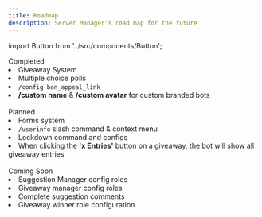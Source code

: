 ```yaml
---
title: Roadmap
description: Server Manager's road map for the future
---
```

import Button from '../src/components/Button';

<div className="roadmap-completed">
  <div className="title">
  Completed
  </div>
  <li>Giveaway System</li>
  <li>Multiple choice polls</li>
  <li><code>/config ban_appeal_link</code></li>
  <li><strong>/custom name</strong> & <strong>/custom avatar</strong> for custom branded bots</li>
</div>
<br/>
<div className="roadmap-planned">
  <div className="title">
  Planned
  </div>
  <li>Forms system</li>
  <li><code>/userinfo</code> slash command & context menu</li>
  <li>Lockdown command and configs</li>
  <li>When clicking the <strong>'x Entries'</strong> button on a giveaway, the bot will show all giveaway entries</li>
</div>
<br/>
<div className="roadmap-coming-soon">
  <div className="title">
  Coming Soon
  </div>
  <li>Suggestion Manager config roles</li>
  <li>Giveaway manager config roles</li>
  <li>Complete suggestion comments</li>
  <li>Giveaway winner role configuration</li>
</div>

